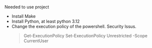 Needed to use project
- Install Make
- Install Python, at least python 3.12
- Change the execution policy of the powershell. Security Issus.
    >Get-ExecutionPolicy
    >Set-ExecutionPolicy Unrestricted -Scope CurrentUser